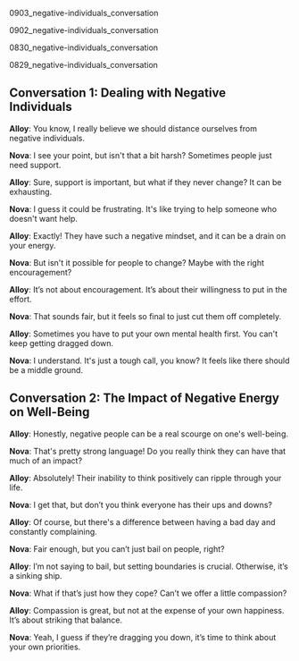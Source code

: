 
0903_negative-individuals_conversation


0902_negative-individuals_conversation


0830_negative-individuals_conversation


0829_negative-individuals_conversation


## Conversation 1: Dealing with Negative Individuals

**Alloy**: You know, I really believe we should distance ourselves from negative individuals.

**Nova**: I see your point, but isn't that a bit harsh? Sometimes people just need support.

**Alloy**: Sure, support is important, but what if they never change? It can be exhausting.

**Nova**: I guess it could be frustrating. It's like trying to help someone who doesn't want help.

**Alloy**: Exactly! They have such a negative mindset, and it can be a drain on your energy.

**Nova**: But isn't it possible for people to change? Maybe with the right encouragement?

**Alloy**: It’s not about encouragement. It’s about their willingness to put in the effort.

**Nova**: That sounds fair, but it feels so final to just cut them off completely.

**Alloy**: Sometimes you have to put your own mental health first. You can't keep getting dragged down.

**Nova**: I understand. It's just a tough call, you know? It feels like there should be a middle ground.

## Conversation 2: The Impact of Negative Energy on Well-Being

**Alloy**: Honestly, negative people can be a real scourge on one's well-being.

**Nova**: That's pretty strong language! Do you really think they can have that much of an impact?

**Alloy**: Absolutely! Their inability to think positively can ripple through your life.

**Nova**: I get that, but don’t you think everyone has their ups and downs?

**Alloy**: Of course, but there's a difference between having a bad day and constantly complaining.

**Nova**: Fair enough, but you can’t just bail on people, right?

**Alloy**: I’m not saying to bail, but setting boundaries is crucial. Otherwise, it’s a sinking ship.

**Nova**: What if that’s just how they cope? Can’t we offer a little compassion?

**Alloy**: Compassion is great, but not at the expense of your own happiness. It’s about striking that balance.

**Nova**: Yeah, I guess if they’re dragging you down, it’s time to think about your own priorities.
